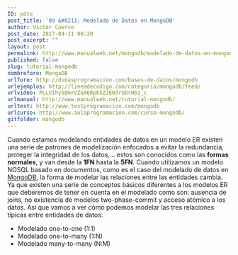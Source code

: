 ```yaml
---
ID: pdte
post_title: '09 &#8211; Modelado de Datos en MongoDB'
author: Víctor Cuervo
post_date: 2017-04-11 00:20
post_excerpt: ""
layout: post
permalink: http://www.manualweb.net/mongodb/modelado-de-datos-en-mongodb/
published: false
slug: tutorial-mongodb
nombreforo: MongoDB
urlforo: http://dudasprogramacion.com/bases-de-datos/mongodb
urlejemplos: http://lineadecodigo.com/categoria/mongodb/feed/
urlvideo: PLLVIhySQmrVZGA6RpEkZJEH3rQOrHbi_c
urlmanual: http://www.manualweb.net/tutorial-mongodb/
urltest: http://www.testprogramacion.com/mongodb
urlcurso: http://www.aulaprogramacion.com/curso-mongodb/
gitfolder: mongodb
---
```

Cuando estamos modelando entidades de datos en un modelo ER existen una serie de patrones de modelización enfocados a evitar la redundancia, proteger la integridad de los datos,... estos son conocidos como las **formas normales**, y van desde la **1FN** hasta la **5FN**. Cuando utilizamos un modelo NOSQL basado en documentos, como es el caso del modelado de datos en [MongoDB][1], la forma de modelar las relaciones entre las entidades cambia. Ya que existen una serie de conceptos básicos diferentes a los modelos ER que deberemos de tener en cuenta en el modelado como son: ausencia de joins, no existencia de modelos two-phase-commit y acceso atómico a los datos. Así que vamos a ver cómo podemos modelar las tres relaciones típicas entre entidades de datos:
*   Modelado one-to-one (1:1)
*   Modelado one-to-many (1:N)
*   Modelado many-to-many (N:M)

 [1]: http://www.manualweb.net/tutorial-mongodb/
